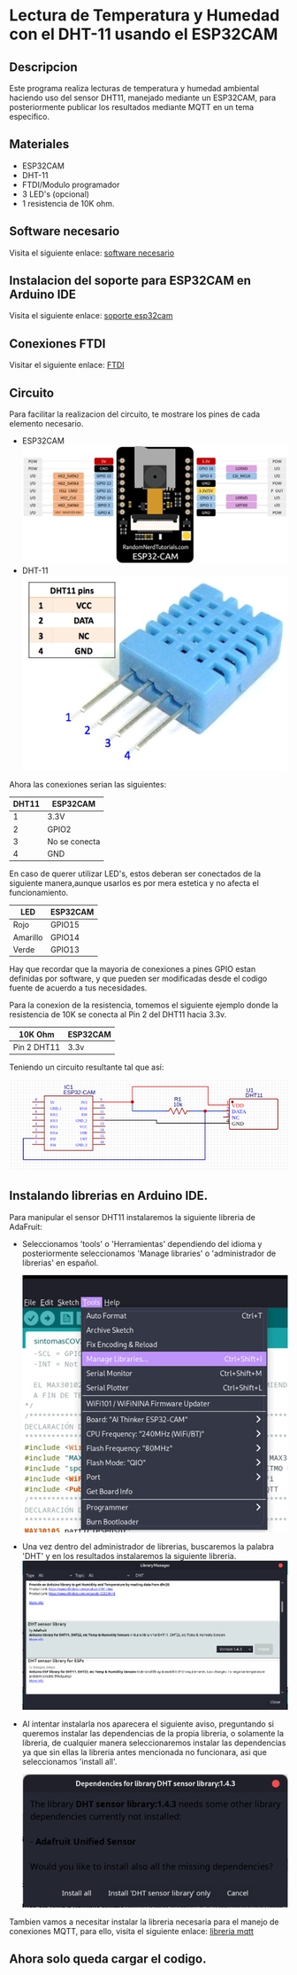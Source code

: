 # Lectura de Temperatura y Humedad con el DHT-11 usando el ESP32CAM
## Descripcion
Este programa realiza lecturas de temperatura y humedad ambiental haciendo uso del sensor DHT11, manejado mediante un ESP32CAM, para posteriormente publicar los resultados mediante MQTT en un tema especifico.
## Materiales
- ESP32CAM
- DHT-11
- FTDI/Modulo programador
- 3 LED's (opcional)
- 1 resistencia de 10K ohm.
## Software necesario 
Visita el siguiente enlace: [software necesario](https://github.com/JorgeIsur/ESP32CAM-PROJECTS/tree/master/MAX30102/SintomasCovid/sintomasCOVID#software-necesario)
## Instalacion del soporte para ESP32CAM en Arduino IDE
Visita el siguiente enlace: [soporte esp32cam](https://github.com/JorgeIsur/ESP32CAM-PROJECTS/tree/master/MAX30102/SintomasCovid/sintomasCOVID#instalaci%C3%B3n-del-soporte-para-esp32cam-en-arduino-ide)
## Conexiones FTDI
Visitar el siguiente enlace: [FTDI](https://github.com/JorgeIsur/ESP32CAM-PROJECTS/tree/master/MAX30102/SintomasCovid/sintomasCOVID#ftdi)
## Circuito
Para facilitar la realizacion del circuito, te mostrare los pines de cada elemento necesario.
- ESP32CAM ![pinout_esp](imagenes/ESP32-CAM-pinout-new.webp)
- DHT-11 ![pinout_dht](imagenes/dht_pinout.png)

Ahora las conexiones serian las siguientes:

| DHT11 | ESP32CAM |
|-------|----------|
|   1   |   3.3V   |
|   2   |   GPIO2  |
|   3   |  No se conecta|
|   4   | GND|

En caso de querer utilizar LED's, estos deberan ser conectados de la siguiente manera,aunque usarlos es por mera estetica y no afecta el funcionamiento.

| LED     | ESP32CAM|
|---------|---------|
| Rojo    | GPIO15  |
| Amarillo   | GPIO14|
| Verde     |  GPIO13|

Hay que recordar que la mayoria de conexiones a pines GPIO estan definidas por software, y que pueden ser modificadas desde el codigo fuente de acuerdo a tus necesidades.

Para la conexion de la resistencia, tomemos el siguiente ejemplo donde la resistencia de 10K se conecta al Pin 2 del DHT11 hacia 3.3v.

| 10K Ohm|ESP32CAM|
|--------|--------|
|Pin 2 DHT11| 3.3v|

Teniendo un circuito resultante tal que así:

![esquema](imagenes/ESP32CAM+DHT11.png)

## Instalando librerias en Arduino IDE.
Para manipular el sensor DHT11 instalaremos la siguiente libreria de AdaFruit:

- Seleccionamos 'tools' o 'Herramientas' dependiendo del idioma y posteriormente seleccionamos 'Manage libraries' o 'administrador de librerias' en español. 
  
  ![tools](imagenes/manage_lib.png)
- Una vez dentro del administrador de librerias, buscaremos la palabra 'DHT' y en los resultados instalaremos la siguiente libreria. ![arduino_dht](imagenes/arduino_buscar.png)
- Al intentar instalarla nos aparecera el siguiente aviso, preguntando si queremos instalar las dependencias de la propia libreria, o solamente la libreria, de cualquier manera seleccionaremos instalar las dependencias ya que sin ellas la libreria antes mencionada no funcionara, asi que seleccionamos 'install all'. 
  
  ![dependencias](imagenes/dependencias.png)

Tambien vamos a necesitar instalar la libreria necesaria para el manejo de conexiones MQTT, para ello, visita el siguiente enlace: [libreria mqtt](https://github.com/JorgeIsur/ESP32CAM-PROJECTS/tree/master/MAX30102/SintomasCovid/sintomasCOVID#instalar-biblioteca-para-el-manejo-de-funciones-mqtt)

## Ahora solo queda cargar el codigo.